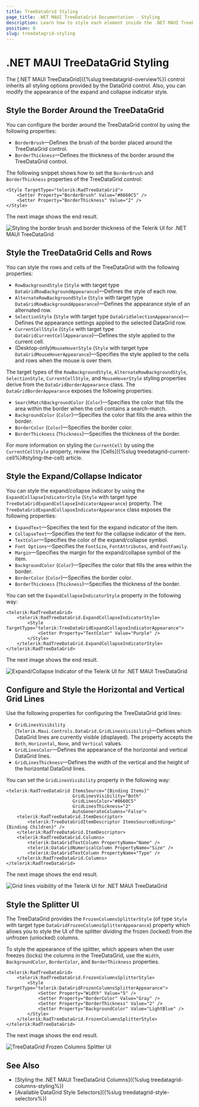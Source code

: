 ```yaml
---
title: TreeDataGrid Styling
page_title: .NET MAUI TreeDataGrid Documentation - Styling
description: Learn how to style each element inside the .NET MAUI TreeDataGrid control.
position: 0
slug: treedatagrid-styling
---
```


# .NET MAUI TreeDataGrid Styling

The [.NET MAUI TreeDataGrid]({%slug treedatagrid-overview%}) control inherits all styling options provided by the DataGrid control. Also, you can modify the appearance of the expand and collapse indicator style.

## Style the Border Around the TreeDataGrid

You can configure the border around the TreeDataGrid control by using the following properties:

* `BorderBrush`&mdash;Defines the brush of the border placed around the TreeDataGrid control.
* `BorderThickness`&mdash;Defines the thickness of the border around the TreeDataGrid control.

The following snippet shows how to set the `BorderBrush` and `BorderThickness` properties of the TreeDataGrid control:

```XAML
<Style TargetType="telerik:RadTreeDataGrid">
	<Setter Property="BorderBrush" Value="#8660C5" />
	<Setter Property="BorderThickness" Value="2" />
</Style>
```

The next image shows the end result.

![Styling the border brush and border thickness of the Telerik UI for .NET MAUI TreeDataGrid](../images/treedatagrid-border.png)

## Style the TreeDataGrid Cells and Rows

You can style the rows and cells of the TreeDataGrid with the following properties:

* `RowBackgroundStyle` (`Style` with target type `DataGridRowBackgroundAppearance`)&mdash;Defines the style of each row.
* `AlternateRowBackgroundStyle` (`Style` with target type `DataGridRowBackgroundAppearance`)&mdash;Defines the appearance style of an alternated row.
* `SelectionStyle` (`Style` with target type `DataGridSelectionAppearance`)&mdash;Defines the appearance settings applied to the selected DataGrid row.
* `CurrentCellStyle` (`Style` with target type `DataGridCurrentCellAppearance`)&mdash;Defines the style applied to the current cell.
* (Desktop-only)`MouseHoverStyle` (`Style` with target type `DataGridMouseHoverAppearance`)&mdash;Specifies the style applied to the cells and rows when the mouse is over them.

The target types of the `RowBackgroundStyle`, `AlternateRowBackgroundStyle`, `SelectionStyle`, `CurrentCellStyle`, and `MouseHoverStyle` styling properties derive from the `DataGridBorderAppearance` class. The `DataGridBorderAppearance` exposes the following properties:
* `SearchMatchBackgroundColor` (`Color`)&mdash;Specifies the color that fills the area within the border when the cell contains a search-match.
* `BackgroundColor` (`Color`)&mdash;Specifies the color that fills the area within the border.
* `BorderColor` (`Color`)&mdash;Specifies the border color.
* `BorderThickness` (`Thickness`)&mdash;Specifies the thickness of the border.

For more information on styling the `CurrentCell` by using the `CurrentCellStyle` property, review the [Cells]({%slug treedatagrid-current-cell%}#styling-the-cell) article.

## Style the Expand/Collapse Indicator

You can style the expand/collapse indicator by using the `ExpandCollapseIndicatorStyle` (`Style` with target type `TreeDataGridExpandCollapseIndicatorAppearance`) property. The `TreeDataGridExpandCollapseIndicatorAppearance` class exposes the following properties:

* `ExpandText`&mdash;Specifies the text for the expand indicator of the item.
* `CollapseText`&mdash;Specifies the text for the collapse indicator of the item.
* `TextColor`&mdash;Specifies the color of the expand/collapse symbol.
* `Font Options`&mdash;Specifies the `FontSize`, `FontAttributes`, and `FontFamily`.
* `Margin`&mdash;Specifies the margin for the expand/collapse symbol of the item.
* `BackgroundColor` (`Color`)&mdash;Specifies the color that fills the area within the border.
* `BorderColor` (`Color`)&mdash;Specifies the border color.
* `BorderThickness` (`Thickness`)&mdash;Specifies the thickness of the border.

You can set the `ExpandCollapseIndicatorStyle` property in the following way:

```XAML
<telerik:RadTreeDataGrid>
	<telerik:RadTreeDataGrid.ExpandCollapseIndicatorStyle>
		<Style TargetType="telerik:TreeDataGridExpandCollapseIndicatorAppearance">
			<Setter Property="TextColor" Value="Purple" />
		</Style>
	</telerik:RadTreeDataGrid.ExpandCollapseIndicatorStyle>
</telerik:RadTreeDataGrid>
```

The next image shows the end result.

![Expand/Collapse Indicator of the Telerik UI for .NET MAUI TreeDataGrid](../images/treedatagrid-expand-collapse-indicator.png)

## Configure and Style the Horizontal and Vertical Grid Lines

Use the following properties for configuring the TreeDataGrid grid lines:

* `GridLinesVisibility` (`Telerik.Maui.Controls.DataGrid.GridLinesVisibility`)&mdash;Defines which DataGrid lines are currently visible (displayed). The property accepts the `Both`, `Horizontal`, `None`, and `Vertical` values.
* `GridLinesColor`&mdash;Defines the appearance of the horizontal and vertical DataGrid lines.
* `GridLinesThickness`&mdash;Defines the width of the vertical and the height of the horizontal DataGrid lines.

You can set the `GridLinesVisibility` property in the following way:

```XAML
<telerik:RadTreeDataGrid ItemsSource="{Binding Items}"
						 GridLinesVisibility="Both" 
						 GridLinesColor="#8660C5"
						 GridLinesThickness="2"
						 AutoGenerateColumns="False">
	<telerik:RadTreeDataGrid.ItemDescriptor>
		<telerik:TreeDataGridItemDescriptor ItemsSourceBinding="{Binding Children}" />
	</telerik:RadTreeDataGrid.ItemDescriptor>
	<telerik:RadTreeDataGrid.Columns>
		<telerik:DataGridTextColumn PropertyName="Name" />
		<telerik:DataGridNumericalColumn PropertyName="Size" />
		<telerik:DataGridTextColumn PropertyName="Type" />
	</telerik:RadTreeDataGrid.Columns>
</telerik:RadTreeDataGrid>
```

The next image shows the end result.

![Grid lines visibility of the Telerik UI for .NET MAUI TreeDataGrid](../images/treedatagrid-gridlines-visibility.png)

## Style the Splitter UI

The TreeDataGrid provides the `FrozenColumnsSplitterStyle` (of type `Style` with target type `DataGridFrozenColumnsSplitterAppearance`) property which allows you to style the UI of the splitter dividing the frozen (locked) from the unfrozen (unlocked) columns.

To style the appearance of the splitter, which appears when the user freezes (locks) the columns in the TreeDataGrid, use the `Width`, `BackgroundColor`, `BorderColor`, and `BorderThickness` properties.

```XAML
<telerik:RadTreeDataGrid>
	<telerik:RadTreeDataGrid.FrozenColumnsSplitterStyle>
		<Style TargetType="telerik:DataGridFrozenColumnsSplitterAppearance">
			<Setter Property="Width" Value="5" />
			<Setter Property="BorderColor" Value="Gray" />
			<Setter Property="BorderThickness" Value="2" />
			<Setter Property="BackgroundColor" Value="LightBlue" />
		</Style>
	</telerik:RadTreeDataGrid.FrozenColumnsSplitterStyle>
</telerik:RadTreeDataGrid>
```

The next image shows the end result.

![TreeDataGrid Frozen Columns Splitter UI](../images/treedatagrid-frozen-splitterui.png)

## See Also

- [Styling the .NET MAUI TreeDataGrid Columns]({%slug treedatagrid-columns-styling%})
- [Available DataGrid Style Selectors]({%slug treedatagrid-style-selectors%})

